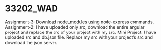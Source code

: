 # 33202_WAD
Assignment-3: Download node_modules using node-express commands.
Assignment-2: I have uploaded only src, download the entire angular project and replace the src of your project with my src.
Mini Project: I have uploaded src and db.json file. Replace my src with your project's src and download the json server.
